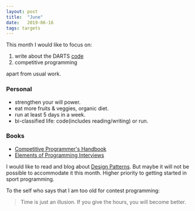 ```yaml
---
layout: post
title:  "June"
date:   2019-06-16
tags: targets
---
```


This month I would like to focus on:

1. write about the DARTS [code](https://github.com/saubhik/darts)
2. competitive programming

apart from usual work.

### Personal
* strengthen your will power.
* eat more fruits & veggies, organic diet.
* run at least 5 days in a week.
* bi-classified life: code(includes reading/writing) or run.

### Books
* [Competitive Programmer's Handbook](https://cses.fi/book/)
* [Elements of Programming Interviews](https://www.amazon.com/Elements-Programming-Interviews-Python-Insiders/dp/1537713949)

I would like to read and blog about [Design Patterns](https://www.amazon.com/Design-Patterns-Object-Oriented-Addison-Wesley-Professional-ebook/dp/B000SEIBB8).
But maybe it will not be possible to accommodate it this month.
Higher priority to getting started in sport programming.

To the self who says that I am too old for contest programming: 
> Time is just an illusion.
> If you give the hours, you will become better.
